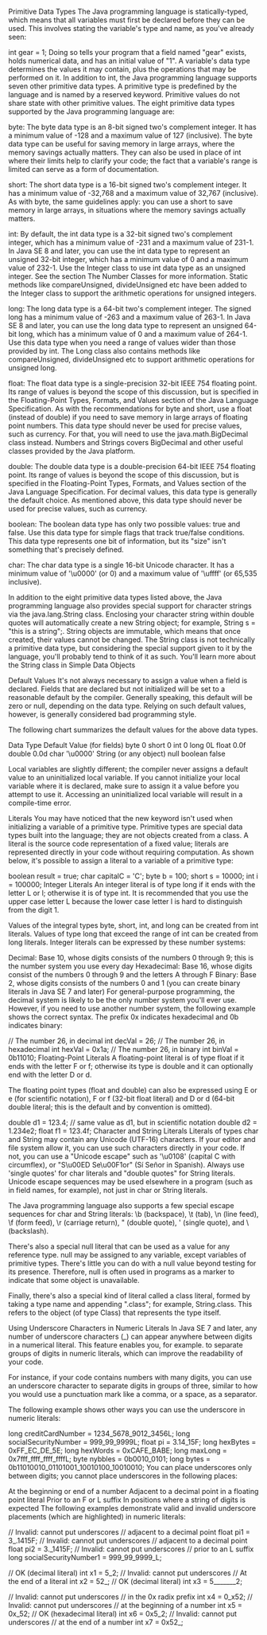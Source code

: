Primitive Data Types
The Java programming language is statically-typed, which means that all variables must first be declared before they can be used. This involves stating the variable's type and name, as you've already seen:

int gear = 1;
Doing so tells your program that a field named "gear" exists, holds numerical data, and has an initial value of "1". A variable's data type determines the values it may contain, plus the operations that may be performed on it. In addition to int, the Java programming language supports seven other primitive data types. A primitive type is predefined by the language and is named by a reserved keyword. Primitive values do not share state with other primitive values. The eight primitive data types supported by the Java programming language are:

byte: The byte data type is an 8-bit signed two's complement integer. It has a minimum value of -128 and a maximum value of 127 (inclusive). The byte data type can be useful for saving memory in large arrays, where the memory savings actually matters. They can also be used in place of int where their limits help to clarify your code; the fact that a variable's range is limited can serve as a form of documentation.

short: The short data type is a 16-bit signed two's complement integer. It has a minimum value of -32,768 and a maximum value of 32,767 (inclusive). As with byte, the same guidelines apply: you can use a short to save memory in large arrays, in situations where the memory savings actually matters.

int: By default, the int data type is a 32-bit signed two's complement integer, which has a minimum value of -231 and a maximum value of 231-1. In Java SE 8 and later, you can use the int data type to represent an unsigned 32-bit integer, which has a minimum value of 0 and a maximum value of 232-1. Use the Integer class to use int data type as an unsigned integer. See the section The Number Classes for more information. Static methods like compareUnsigned, divideUnsigned etc have been added to the Integer class to support the arithmetic operations for unsigned integers.

long: The long data type is a 64-bit two's complement integer. The signed long has a minimum value of -263 and a maximum value of 263-1. In Java SE 8 and later, you can use the long data type to represent an unsigned 64-bit long, which has a minimum value of 0 and a maximum value of 264-1. Use this data type when you need a range of values wider than those provided by int. The Long class also contains methods like compareUnsigned, divideUnsigned etc to support arithmetic operations for unsigned long.

float: The float data type is a single-precision 32-bit IEEE 754 floating point. Its range of values is beyond the scope of this discussion, but is specified in the Floating-Point Types, Formats, and Values section of the Java Language Specification. As with the recommendations for byte and short, use a float (instead of double) if you need to save memory in large arrays of floating point numbers. This data type should never be used for precise values, such as currency. For that, you will need to use the java.math.BigDecimal class instead. Numbers and Strings covers BigDecimal and other useful classes provided by the Java platform.

double: The double data type is a double-precision 64-bit IEEE 754 floating point. Its range of values is beyond the scope of this discussion, but is specified in the Floating-Point Types, Formats, and Values section of the Java Language Specification. For decimal values, this data type is generally the default choice. As mentioned above, this data type should never be used for precise values, such as currency.

boolean: The boolean data type has only two possible values: true and false. Use this data type for simple flags that track true/false conditions. This data type represents one bit of information, but its "size" isn't something that's precisely defined.

char: The char data type is a single 16-bit Unicode character. It has a minimum value of '\u0000' (or 0) and a maximum value of '\uffff' (or 65,535 inclusive).

In addition to the eight primitive data types listed above, the Java programming language also provides special support for character strings via the java.lang.String class. Enclosing your character string within double quotes will automatically create a new String object; for example, String s = "this is a string";. String objects are immutable, which means that once created, their values cannot be changed. The String class is not technically a primitive data type, but considering the special support given to it by the language, you'll probably tend to think of it as such. You'll learn more about the String class in Simple Data Objects

Default Values
It's not always necessary to assign a value when a field is declared. Fields that are declared but not initialized will be set to a reasonable default by the compiler. Generally speaking, this default will be zero or null, depending on the data type. Relying on such default values, however, is generally considered bad programming style.

The following chart summarizes the default values for the above data types.

Data Type	Default Value (for fields)
byte	0
short	0
int	0
long	0L
float	0.0f
double	0.0d
char	'\u0000'
String (or any object)  	null
boolean	false

Local variables are slightly different; the compiler never assigns a default value to an uninitialized local variable. If you cannot initialize your local variable where it is declared, make sure to assign it a value before you attempt to use it. Accessing an uninitialized local variable will result in a compile-time error.

Literals
You may have noticed that the new keyword isn't used when initializing a variable of a primitive type. Primitive types are special data types built into the language; they are not objects created from a class. A literal is the source code representation of a fixed value; literals are represented directly in your code without requiring computation. As shown below, it's possible to assign a literal to a variable of a primitive type:

boolean result = true;
char capitalC = 'C';
byte b = 100;
short s = 10000;
int i = 100000;
Integer Literals
An integer literal is of type long if it ends with the letter L or l; otherwise it is of type int. It is recommended that you use the upper case letter L because the lower case letter l is hard to distinguish from the digit 1.

Values of the integral types byte, short, int, and long can be created from int literals. Values of type long that exceed the range of int can be created from long literals. Integer literals can be expressed by these number systems:

Decimal: Base 10, whose digits consists of the numbers 0 through 9; this is the number system you use every day
Hexadecimal: Base 16, whose digits consist of the numbers 0 through 9 and the letters A through F
Binary: Base 2, whose digits consists of the numbers 0 and 1 (you can create binary literals in Java SE 7 and later)
For general-purpose programming, the decimal system is likely to be the only number system you'll ever use. However, if you need to use another number system, the following example shows the correct syntax. The prefix 0x indicates hexadecimal and 0b indicates binary:

// The number 26, in decimal
int decVal = 26;
//  The number 26, in hexadecimal
int hexVal = 0x1a;
// The number 26, in binary
int binVal = 0b11010;
Floating-Point Literals
A floating-point literal is of type float if it ends with the letter F or f; otherwise its type is double and it can optionally end with the letter D or d.

The floating point types (float and double) can also be expressed using E or e (for scientific notation), F or f (32-bit float literal) and D or d (64-bit double literal; this is the default and by convention is omitted).

double d1 = 123.4;
// same value as d1, but in scientific notation
double d2 = 1.234e2;
float f1  = 123.4f;
Character and String Literals
Literals of types char and String may contain any Unicode (UTF-16) characters. If your editor and file system allow it, you can use such characters directly in your code. If not, you can use a "Unicode escape" such as '\u0108' (capital C with circumflex), or "S\u00ED Se\u00F1or" (Sí Señor in Spanish). Always use 'single quotes' for char literals and "double quotes" for String literals. Unicode escape sequences may be used elsewhere in a program (such as in field names, for example), not just in char or String literals.

The Java programming language also supports a few special escape sequences for char and String literals: \b (backspace), \t (tab), \n (line feed), \f (form feed), \r (carriage return), \" (double quote), \' (single quote), and \\ (backslash).

There's also a special null literal that can be used as a value for any reference type. null may be assigned to any variable, except variables of primitive types. There's little you can do with a null value beyond testing for its presence. Therefore, null is often used in programs as a marker to indicate that some object is unavailable.

Finally, there's also a special kind of literal called a class literal, formed by taking a type name and appending ".class"; for example, String.class. This refers to the object (of type Class) that represents the type itself.

Using Underscore Characters in Numeric Literals
In Java SE 7 and later, any number of underscore characters (_) can appear anywhere between digits in a numerical literal. This feature enables you, for example. to separate groups of digits in numeric literals, which can improve the readability of your code.

For instance, if your code contains numbers with many digits, you can use an underscore character to separate digits in groups of three, similar to how you would use a punctuation mark like a comma, or a space, as a separator.

The following example shows other ways you can use the underscore in numeric literals:

long creditCardNumber = 1234_5678_9012_3456L;
long socialSecurityNumber = 999_99_9999L;
float pi =  3.14_15F;
long hexBytes = 0xFF_EC_DE_5E;
long hexWords = 0xCAFE_BABE;
long maxLong = 0x7fff_ffff_ffff_ffffL;
byte nybbles = 0b0010_0101;
long bytes = 0b11010010_01101001_10010100_10010010;
You can place underscores only between digits; you cannot place underscores in the following places:

At the beginning or end of a number
Adjacent to a decimal point in a floating point literal
Prior to an F or L suffix
In positions where a string of digits is expected
The following examples demonstrate valid and invalid underscore placements (which are highlighted) in numeric literals:

// Invalid: cannot put underscores
// adjacent to a decimal point
float pi1 = 3_.1415F;
// Invalid: cannot put underscores 
// adjacent to a decimal point
float pi2 = 3._1415F;
// Invalid: cannot put underscores 
// prior to an L suffix
long socialSecurityNumber1 = 999_99_9999_L;

// OK (decimal literal)
int x1 = 5_2;
// Invalid: cannot put underscores
// At the end of a literal
int x2 = 52_;
// OK (decimal literal)
int x3 = 5_______2;

// Invalid: cannot put underscores
// in the 0x radix prefix
int x4 = 0_x52;
// Invalid: cannot put underscores
// at the beginning of a number
int x5 = 0x_52;
// OK (hexadecimal literal)
int x6 = 0x5_2; 
// Invalid: cannot put underscores
// at the end of a number
int x7 = 0x52_;
